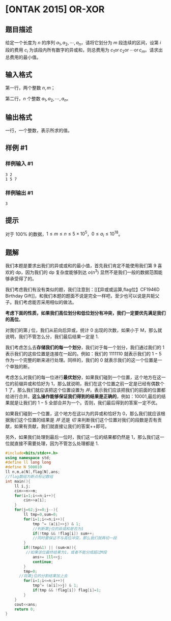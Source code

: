 # [ONTAK 2015] OR-XOR

## 题目描述

给定一个长度为 $n$ 的序列 $a_1, a_2, \cdots, a_n$，请将它划分为 $m$ 段连续的区间，设第 $i$ 段的费用 $c_i$ 为该段内所有数字的异或和，则总费用为 $c_1 \operatorname{or} c_2 \operatorname{or} \cdots \operatorname{or} c_m$。请求出总费用的最小值。

## 输入格式

第一行，两个整数 $n, m$；

第二行，$n$ 个整数 $a_1, a_2, \cdots, a_n$。

## 输出格式

一行，一个整数，表示所求的值。

## 样例 #1

### 样例输入 #1

```
3 2
1 5 7
```

### 样例输出 #1

```
3
```

## 提示

对于 $100\%$ 的数据，$1 \leq m \leq n \leq 5 \times 10^5$，$0 \leq a_i \leq 10^{18}$。

## 题解
我们本题是要求出我们的异或或和的最小值，首先我们肯定不能使用我们第 9 喜欢的 dp，因为我们的 dp 复杂度能够到达 $o(n^3)$ 显然不是我们一般的数据范围能够承受得了的。

我们考虑我们有没有类似的题，我们注意到：[[【异或或运算,flag位】CF1946D Birthday Gift]]，和我们本题的题面不说是完全一样吧，至少也可以说是共轭父子。我们考虑能否采用相似的做法。

**考虑下面的性质，如果我们高位划分和低位划分有冲突，我们一定要优先满足我们的高位**。

对我们的第 $j$ 位，我们从前向后异或，统计 0 出现的次数，如果小于 M，那么就说明，我们不管怎么分，我们最后结果一定是 1. 

我们考虑怎么去**存储我们的每一个划分**，我们对于每一个划分，我们通过我们的 $1$ 表示我们的这些位置是连接在一起的。例如：我们的 $1111110$ 就表示我们的 $1-5$ 作为一个完整的断来进行处理。同样的，我们的 0 就表示我们的这一个位置是一个单独的断。


考虑怎么对我们的每一位进行**最优划分**，如果我们碰到一个位置，这个地方在这一位的前缀异或和恰好为 1，那么就说明，我们在这个位置之前一定是已经有偶数个 1 了，那么我们就应该把这个位置设置为 $并$，表示我们应该把我们的前面的位置都给进行合并。**这么操作能够保证我们得到的结果是正确的**，例如：$10001$,最后的结果就是让我们的 $1-5$ 全部合并为一个。否则，我们最后得到的答案一定不优。

如果我们碰到一个位置，这个地方在这以为的异或和恰好为 0，那么我们就应该根据我们这个位置的结果是 $并$ 还是 $切$ 来判断我们这个位置对我们的段数是否有贡献，如果有贡献，我们就直接让我们的答案++即可。

另外，如果我们处理到最后一位时，我们这一位的结果都仍然是 1，那么我们这一位就直接不需要处理，因为不管怎么处理都是 1.

```cpp
#include<bits/stdc++.h>
using namespace std;
#define ll long long 
#define N 500010
ll n,m,a[N],flag[N],ans;
//flag数组为断点标记数组
int main(){
	ll i,j;
	cin>>n>>m;
	for(i=1;i<=n;i++){
		cin>>a[i];
	}
	for(j=62;j>=0;j--){
		ll tmp=0,sum=0;
		for(i=1;i<=n;i++){
			tmp ^= (a[i]>>j) & 1;
  			//判断第j位的异或和是否为1
			if(!tmp && !flag[i]) sum++;
  			//同时要保证不与高位冲突，那么我们就再切一段
		}
		if((tmp&1) || (sum<m)){
         //如果该位最终结果为1，或者不能分成超过M段
			ans+= 1ll<<j;
			continue;
		}
		tmp=0;
      //将第j位的分割结果加上去
		for(i=1;i<=n;i++){
			tmp^= (a[i]>>j) & 1;
			if(tmp && !flag[i]) flag[i]=1;
		}
	}
	cout<<ans;
	return 0;
}
```


